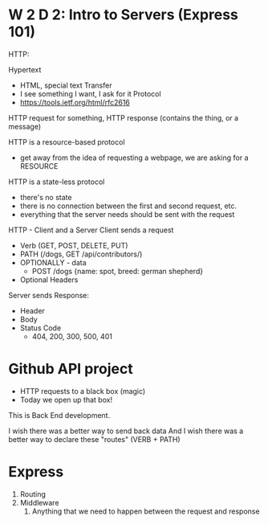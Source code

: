 # W 2 D 2: Intro to Servers (Express 101)

HTTP:

Hypertext
  - HTML, special text
Transfer
  - I see something I want, I ask for it
Protocol
  - https://tools.ietf.org/html/rfc2616

HTTP request for something, HTTP response (contains the thing, or a message)

HTTP is a resource-based protocol
  - get away from the idea of requesting a webpage, we are asking for a RESOURCE

HTTP is a state-less protocol
  - there's no state
  - there is no connection between the first and second request, etc.
  - everything that the server needs should be sent with the request

HTTP - Client and a Server
Client sends a request 
  - Verb (GET, POST, DELETE, PUT)
  - PATH (/dogs, GET /api/contributors/)
  - OPTIONALLY - data
    - POST /dogs {name: spot, breed: german shepherd}
  - Optional Headers

Server sends Response:
  - Header
  - Body
  - Status Code
    - 404, 200, 300, 500, 401

Github API project
==================

- HTTP requests to a black box (magic)
- Today we open up that box!

This is Back End development.


I wish there was a better way to send back data
And I wish there was a better way to declare these "routes" (VERB + PATH)

Express
========

1) Routing
2) Middleware
   1) Anything that we need to happen between the request and response

